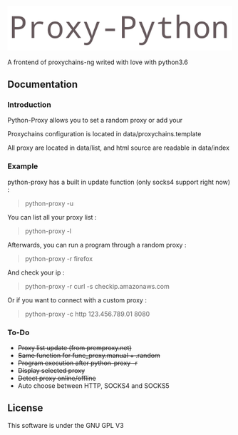 ![Python-Proxy](img/logo.jpg)

A frontend of proxychains-ng writed with love with python3.6

## Documentation

### Introduction

Python-Proxy allows you to set a random proxy or add your

Proxychains configuration is located in data/proxychains.template

All proxy are located in data/list, and html source are readable in data/index

### Example

python-proxy has a built in update function (only socks4 support right now) :

> python-proxy -u

You can list all your proxy list :

> python-proxy -l

Afterwards, you can run a program through a random proxy :

> python-proxy -r firefox

And check your ip :

> python-proxy -r curl -s checkip.amazonaws.com

Or if you want to connect with a custom proxy :

> python-proxy -c http 123.456.789.01 8080


### To-Do

 + ~~Proxy list update (from premproxy.net)~~
 + ~~Same function for func_proxy.manual + .random~~
 + ~~Program execution after python-proxy -r~~
 + ~~Display selected proxy~~
 + ~~Detect proxy online/offline~~
 + Auto choose between HTTP, SOCKS4 and SOCKS5

## License

This software is under the GNU GPL V3
